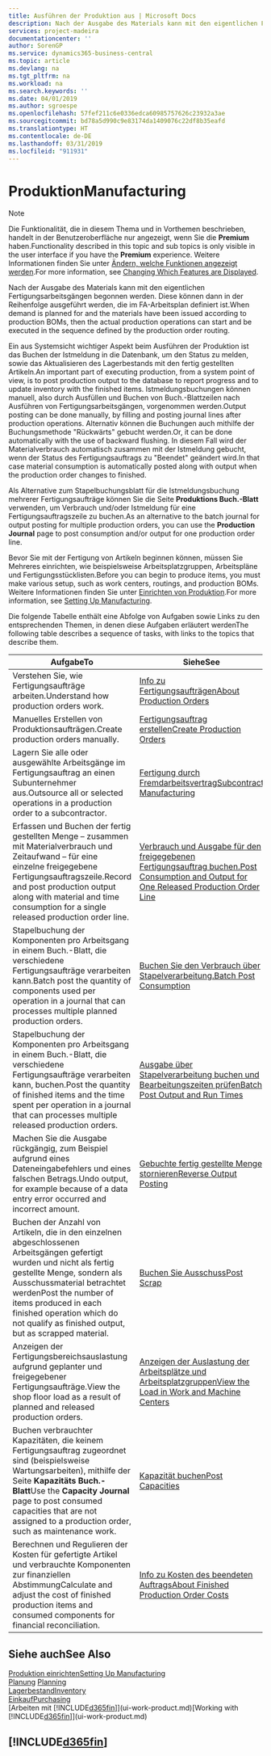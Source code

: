 ```yaml
---
title: Ausführen der Produktion aus | Microsoft Docs
description: Nach der Ausgabe des Materials kann mit den eigentlichen Fertigungsarbeitsgängen begonnen werden. Diese können dann in der Reihenfolge ausgeführt werden, die im FA-Arbeitsplan definiert ist.
services: project-madeira
documentationcenter: ''
author: SorenGP
ms.service: dynamics365-business-central
ms.topic: article
ms.devlang: na
ms.tgt_pltfrm: na
ms.workload: na
ms.search.keywords: ''
ms.date: 04/01/2019
ms.author: sgroespe
ms.openlocfilehash: 57fef211c6e0336edca60985757626c23932a3ae
ms.sourcegitcommit: bd78a5d990c9e83174da1409076c22df8b35eafd
ms.translationtype: HT
ms.contentlocale: de-DE
ms.lasthandoff: 03/31/2019
ms.locfileid: "911931"
---
```

# <a name="manufacturing"></a><span data-ttu-id="e3a41-103">Produktion</span><span class="sxs-lookup"><span data-stu-id="e3a41-103">Manufacturing</span></span>
> [!NOTE]
> <span data-ttu-id="e3a41-104">Die Funktionalität, die in diesem Thema und in Vorthemen beschrieben, handelt in der Benutzeroberfläche nur angezeigt, wenn Sie die **Premium** haben.</span><span class="sxs-lookup"><span data-stu-id="e3a41-104">Functionality described in this topic and sub topics is only visible in the user interface if you have the **Premium** experience.</span></span> <span data-ttu-id="e3a41-105">Weitere Informationen finden Sie unter [Ändern, welche Funktionen angezeigt werden](ui-experiences.md).</span><span class="sxs-lookup"><span data-stu-id="e3a41-105">For more information, see [Changing Which Features are Displayed](ui-experiences.md).</span></span>

<span data-ttu-id="e3a41-106">Nach der Ausgabe des Materials kann mit den eigentlichen Fertigungsarbeitsgängen begonnen werden. Diese können dann in der Reihenfolge ausgeführt werden, die im FA-Arbeitsplan definiert ist.</span><span class="sxs-lookup"><span data-stu-id="e3a41-106">When demand is planned for and the materials have been issued according to production BOMs, then the actual production operations can start and be executed in the sequence defined by the production order routing.</span></span>  

<span data-ttu-id="e3a41-107">Ein aus Systemsicht wichtiger Aspekt beim Ausführen der Produktion ist das Buchen der Istmeldung in die Datenbank, um den Status zu melden, sowie das Aktualisieren des Lagerbestands mit den fertig gestellten Artikeln.</span><span class="sxs-lookup"><span data-stu-id="e3a41-107">An important part of executing production, from a system point of view, is to post production output to the database to report progress and to update inventory with the finished items.</span></span> <span data-ttu-id="e3a41-108">Istmeldungsbuchungen können manuell, also durch Ausfüllen und Buchen von Buch.-Blattzeilen nach Ausführen von Fertigungsarbeitsgängen, vorgenommen werden.</span><span class="sxs-lookup"><span data-stu-id="e3a41-108">Output posting can be done manually, by filling and posting journal lines after production operations.</span></span> <span data-ttu-id="e3a41-109">Alternativ können die Buchungen auch mithilfe der Buchungsmethode "Rückwärts" gebucht werden.</span><span class="sxs-lookup"><span data-stu-id="e3a41-109">Or, it can be done automatically with the use of backward flushing.</span></span> <span data-ttu-id="e3a41-110">In diesem Fall wird der Materialverbrauch automatisch zusammen mit der Istmeldung gebucht, wenn der Status des Fertigungsauftrags zu "Beendet" geändert wird.</span><span class="sxs-lookup"><span data-stu-id="e3a41-110">In that case material consumption is automatically posted along with output when the production order changes to finished.</span></span>  

<span data-ttu-id="e3a41-111">Als Alternative zum Stapelbuchungsblatt für die Istmeldungsbuchung mehrerer Fertigungsaufträge können Sie die Seite **Produktions Buch.-Blatt** verwenden, um Verbrauch und/oder Istmeldung für eine Fertigungsauftragszeile zu buchen.</span><span class="sxs-lookup"><span data-stu-id="e3a41-111">As an alternative to the batch journal for output posting for multiple production orders, you can use the **Production Journal** page to post consumption and/or output for one production order line.</span></span>

<span data-ttu-id="e3a41-112">Bevor Sie mit der Fertigung von Artikeln beginnen können, müssen Sie Mehreres einrichten, wie beispielsweise Arbeitsplatzgruppen, Arbeitspläne und Fertigungsstücklisten.</span><span class="sxs-lookup"><span data-stu-id="e3a41-112">Before you can begin to produce items, you must make various setup, such as work centers, routings, and production BOMs.</span></span> <span data-ttu-id="e3a41-113">Weitere Informationen finden Sie unter [Einrichten von Produktion](production-configure-production-processes.md).</span><span class="sxs-lookup"><span data-stu-id="e3a41-113">For more information, see [Setting Up Manufacturing](production-configure-production-processes.md).</span></span>

<span data-ttu-id="e3a41-114">Die folgende Tabelle enthält eine Abfolge von Aufgaben sowie Links zu den entsprechenden Themen, in denen diese Aufgaben erläutert werden</span><span class="sxs-lookup"><span data-stu-id="e3a41-114">The following table describes a sequence of tasks, with links to the topics that describe them.</span></span>   

|<span data-ttu-id="e3a41-115">**Aufgabe**</span><span class="sxs-lookup"><span data-stu-id="e3a41-115">**To**</span></span>|<span data-ttu-id="e3a41-116">**Siehe**</span><span class="sxs-lookup"><span data-stu-id="e3a41-116">**See**</span></span>|  
|------------|-------------|  
|<span data-ttu-id="e3a41-117">Verstehen Sie, wie Fertigungsaufträge arbeiten.</span><span class="sxs-lookup"><span data-stu-id="e3a41-117">Understand how production orders work.</span></span>|[<span data-ttu-id="e3a41-118">Info zu Fertigungsaufträgen</span><span class="sxs-lookup"><span data-stu-id="e3a41-118">About Production Orders</span></span>](production-about-production-orders.md)|
|<span data-ttu-id="e3a41-119">Manuelles Erstellen von Produktionsaufträgen.</span><span class="sxs-lookup"><span data-stu-id="e3a41-119">Create production orders manually.</span></span>|[<span data-ttu-id="e3a41-120">Fertigungsauftrag erstellen</span><span class="sxs-lookup"><span data-stu-id="e3a41-120">Create Production Orders</span></span>](production-how-to-create-production-orders.md)|
|<span data-ttu-id="e3a41-121">Lagern Sie alle oder ausgewählte Arbeitsgänge im Fertigungsauftrag an einen Subunternehmer aus.</span><span class="sxs-lookup"><span data-stu-id="e3a41-121">Outsource all or selected operations in a production order to a subcontractor.</span></span>|[<span data-ttu-id="e3a41-122">Fertigung durch Fremdarbeitsvertrag</span><span class="sxs-lookup"><span data-stu-id="e3a41-122">Subcontract Manufacturing</span></span>](production-how-to-subcontract-manufacturing.md)|
|<span data-ttu-id="e3a41-123">Erfassen und Buchen der fertig gestellten Menge – zusammen mit Materialverbrauch und Zeitaufwand – für eine einzelne freigegebene Fertigungsauftragszeile.</span><span class="sxs-lookup"><span data-stu-id="e3a41-123">Record and post production output along with material and time consumption for a single released production order line.</span></span>|[<span data-ttu-id="e3a41-124">Verbrauch und Ausgabe für den freigegebenen Fertigungsauftrag buchen.</span><span class="sxs-lookup"><span data-stu-id="e3a41-124">Post Consumption and Output for One Released Production Order Line</span></span>](production-how-to-register-consumption-and-output.md)|  
|<span data-ttu-id="e3a41-125">Stapelbuchung der Komponenten pro Arbeitsgang in einem Buch.-Blatt, die verschiedene Fertigungsaufträge verarbeiten kann.</span><span class="sxs-lookup"><span data-stu-id="e3a41-125">Batch post the quantity of components used per operation in a journal that can processes multiple planned production orders.</span></span>|[<span data-ttu-id="e3a41-126">Buchen Sie den Verbrauch über Stapelverarbeitung.</span><span class="sxs-lookup"><span data-stu-id="e3a41-126">Batch Post Consumption</span></span>](production-how-to-post-consumption.md)|
|<span data-ttu-id="e3a41-127">Stapelbuchung der Komponenten pro Arbeitsgang in einem Buch.-Blatt, die verschiedene Fertigungsaufträge verarbeiten kann, buchen.</span><span class="sxs-lookup"><span data-stu-id="e3a41-127">Post the quantity of finished items and the time spent per operation in a journal that can processes multiple released production orders.</span></span>|[<span data-ttu-id="e3a41-128">Ausgabe über Stapelverarbeitung buchen und Bearbeitungszeiten prüfen</span><span class="sxs-lookup"><span data-stu-id="e3a41-128">Batch Post Output and Run Times</span></span>](production-how-to-post-output-quantity.md)|
|<span data-ttu-id="e3a41-129">Machen Sie die Ausgabe rückgängig, zum Beispiel aufgrund eines Dateneingabefehlers und eines falschen Betrags.</span><span class="sxs-lookup"><span data-stu-id="e3a41-129">Undo output, for example because of a data entry error occurred and incorrect amount.</span></span>  |[<span data-ttu-id="e3a41-130">Gebuchte fertig gestellte Menge stornieren</span><span class="sxs-lookup"><span data-stu-id="e3a41-130">Reverse Output Posting</span></span>](production-how-to-reverse-output-posting.md)|  
|<span data-ttu-id="e3a41-131">Buchen der Anzahl von Artikeln, die in den einzelnen abgeschlossenen Arbeitsgängen gefertigt wurden und nicht als fertig gestellte Menge, sondern als Ausschussmaterial betrachtet werden</span><span class="sxs-lookup"><span data-stu-id="e3a41-131">Post the number of items produced in each finished operation which do not qualify as finished output, but as scrapped material.</span></span>|[<span data-ttu-id="e3a41-132">Buchen Sie Ausschuss</span><span class="sxs-lookup"><span data-stu-id="e3a41-132">Post Scrap</span></span>](production-how-to-post-scrap.md)|
|<span data-ttu-id="e3a41-133">Anzeigen der Fertigungsbereichsauslastung aufgrund geplanter und freigegebener Fertigungsaufträge.</span><span class="sxs-lookup"><span data-stu-id="e3a41-133">View the shop floor load as a result of planned and released production orders.</span></span>|[<span data-ttu-id="e3a41-134">Anzeigen der Auslastung der Arbeitsplätze und Arbeitsplatzgruppen</span><span class="sxs-lookup"><span data-stu-id="e3a41-134">View the Load in Work and Machine Centers</span></span>](production-how-to-view-the-load-on-work-centers.md)|      
|<span data-ttu-id="e3a41-135">Buchen verbrauchter Kapazitäten, die keinem Fertigungsauftrag zugeordnet sind (beispielsweise Wartungsarbeiten), mithilfe der Seite **Kapazitäts Buch.-Blatt**</span><span class="sxs-lookup"><span data-stu-id="e3a41-135">Use the **Capacity Journal** page to post consumed capacities that are not assigned to a production order, such as maintenance work.</span></span>|[<span data-ttu-id="e3a41-136">Kapazität buchen</span><span class="sxs-lookup"><span data-stu-id="e3a41-136">Post Capacities</span></span>](production-how-to-post-capacities.md)|  
|<span data-ttu-id="e3a41-137">Berechnen und Regulieren der Kosten für gefertigte Artikel und verbrauchte Komponenten zur finanziellen Abstimmung</span><span class="sxs-lookup"><span data-stu-id="e3a41-137">Calculate and adjust the cost of finished production items and consumed components for financial reconciliation.</span></span>|[<span data-ttu-id="e3a41-138">Info zu Kosten des beendeten Auftrags</span><span class="sxs-lookup"><span data-stu-id="e3a41-138">About Finished Production Order Costs</span></span>](finance-about-finished-production-order-costs.md)|  

## <a name="see-also"></a><span data-ttu-id="e3a41-139">Siehe auch</span><span class="sxs-lookup"><span data-stu-id="e3a41-139">See Also</span></span>  
[<span data-ttu-id="e3a41-140">Produktion einrichten</span><span class="sxs-lookup"><span data-stu-id="e3a41-140">Setting Up Manufacturing</span></span>](production-configure-production-processes.md)  
<span data-ttu-id="e3a41-141">[Planung](production-planning.md)    </span><span class="sxs-lookup"><span data-stu-id="e3a41-141">[Planning](production-planning.md)    </span></span>  
[<span data-ttu-id="e3a41-142">Lagerbestand</span><span class="sxs-lookup"><span data-stu-id="e3a41-142">Inventory</span></span>](inventory-manage-inventory.md)  
[<span data-ttu-id="e3a41-143">Einkauf</span><span class="sxs-lookup"><span data-stu-id="e3a41-143">Purchasing</span></span>](purchasing-manage-purchasing.md)  
<span data-ttu-id="e3a41-144">[Arbeiten mit [!INCLUDE[d365fin](includes/d365fin_md.md)]](ui-work-product.md)</span><span class="sxs-lookup"><span data-stu-id="e3a41-144">[Working with [!INCLUDE[d365fin](includes/d365fin_md.md)]](ui-work-product.md)</span></span>

## [!INCLUDE[d365fin](includes/free_trial_md.md)]  
